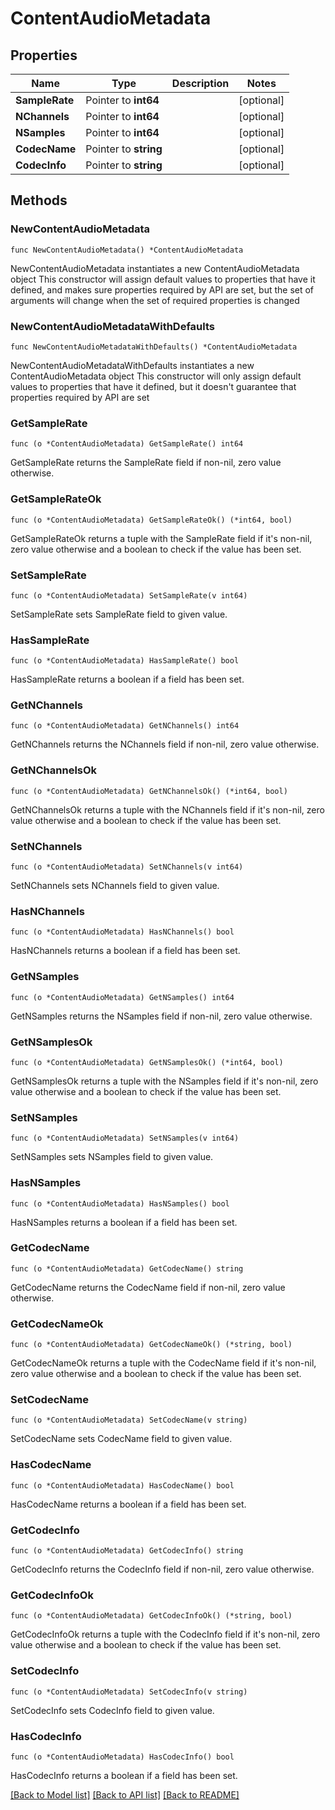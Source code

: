 # ContentAudioMetadata

## Properties

Name | Type | Description | Notes
------------ | ------------- | ------------- | -------------
**SampleRate** | Pointer to **int64** |  | [optional] 
**NChannels** | Pointer to **int64** |  | [optional] 
**NSamples** | Pointer to **int64** |  | [optional] 
**CodecName** | Pointer to **string** |  | [optional] 
**CodecInfo** | Pointer to **string** |  | [optional] 

## Methods

### NewContentAudioMetadata

`func NewContentAudioMetadata() *ContentAudioMetadata`

NewContentAudioMetadata instantiates a new ContentAudioMetadata object
This constructor will assign default values to properties that have it defined,
and makes sure properties required by API are set, but the set of arguments
will change when the set of required properties is changed

### NewContentAudioMetadataWithDefaults

`func NewContentAudioMetadataWithDefaults() *ContentAudioMetadata`

NewContentAudioMetadataWithDefaults instantiates a new ContentAudioMetadata object
This constructor will only assign default values to properties that have it defined,
but it doesn't guarantee that properties required by API are set

### GetSampleRate

`func (o *ContentAudioMetadata) GetSampleRate() int64`

GetSampleRate returns the SampleRate field if non-nil, zero value otherwise.

### GetSampleRateOk

`func (o *ContentAudioMetadata) GetSampleRateOk() (*int64, bool)`

GetSampleRateOk returns a tuple with the SampleRate field if it's non-nil, zero value otherwise
and a boolean to check if the value has been set.

### SetSampleRate

`func (o *ContentAudioMetadata) SetSampleRate(v int64)`

SetSampleRate sets SampleRate field to given value.

### HasSampleRate

`func (o *ContentAudioMetadata) HasSampleRate() bool`

HasSampleRate returns a boolean if a field has been set.

### GetNChannels

`func (o *ContentAudioMetadata) GetNChannels() int64`

GetNChannels returns the NChannels field if non-nil, zero value otherwise.

### GetNChannelsOk

`func (o *ContentAudioMetadata) GetNChannelsOk() (*int64, bool)`

GetNChannelsOk returns a tuple with the NChannels field if it's non-nil, zero value otherwise
and a boolean to check if the value has been set.

### SetNChannels

`func (o *ContentAudioMetadata) SetNChannels(v int64)`

SetNChannels sets NChannels field to given value.

### HasNChannels

`func (o *ContentAudioMetadata) HasNChannels() bool`

HasNChannels returns a boolean if a field has been set.

### GetNSamples

`func (o *ContentAudioMetadata) GetNSamples() int64`

GetNSamples returns the NSamples field if non-nil, zero value otherwise.

### GetNSamplesOk

`func (o *ContentAudioMetadata) GetNSamplesOk() (*int64, bool)`

GetNSamplesOk returns a tuple with the NSamples field if it's non-nil, zero value otherwise
and a boolean to check if the value has been set.

### SetNSamples

`func (o *ContentAudioMetadata) SetNSamples(v int64)`

SetNSamples sets NSamples field to given value.

### HasNSamples

`func (o *ContentAudioMetadata) HasNSamples() bool`

HasNSamples returns a boolean if a field has been set.

### GetCodecName

`func (o *ContentAudioMetadata) GetCodecName() string`

GetCodecName returns the CodecName field if non-nil, zero value otherwise.

### GetCodecNameOk

`func (o *ContentAudioMetadata) GetCodecNameOk() (*string, bool)`

GetCodecNameOk returns a tuple with the CodecName field if it's non-nil, zero value otherwise
and a boolean to check if the value has been set.

### SetCodecName

`func (o *ContentAudioMetadata) SetCodecName(v string)`

SetCodecName sets CodecName field to given value.

### HasCodecName

`func (o *ContentAudioMetadata) HasCodecName() bool`

HasCodecName returns a boolean if a field has been set.

### GetCodecInfo

`func (o *ContentAudioMetadata) GetCodecInfo() string`

GetCodecInfo returns the CodecInfo field if non-nil, zero value otherwise.

### GetCodecInfoOk

`func (o *ContentAudioMetadata) GetCodecInfoOk() (*string, bool)`

GetCodecInfoOk returns a tuple with the CodecInfo field if it's non-nil, zero value otherwise
and a boolean to check if the value has been set.

### SetCodecInfo

`func (o *ContentAudioMetadata) SetCodecInfo(v string)`

SetCodecInfo sets CodecInfo field to given value.

### HasCodecInfo

`func (o *ContentAudioMetadata) HasCodecInfo() bool`

HasCodecInfo returns a boolean if a field has been set.


[[Back to Model list]](../README.md#documentation-for-models) [[Back to API list]](../README.md#documentation-for-api-endpoints) [[Back to README]](../README.md)


